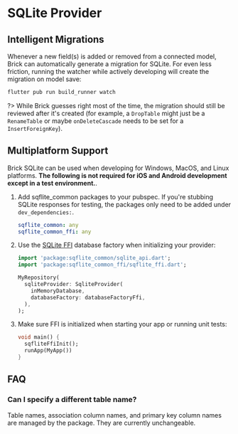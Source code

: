 # SQLite Provider

## Intelligent Migrations

Whenever a new field(s) is added or removed from a connected model, Brick can automatically generate a migration for SQLite. For even less friction, running the watcher while actively developing will create the migration on model save:

```bash
flutter pub run build_runner watch
```

?> While Brick guesses right most of the time, the migration should still be reviewed after it's created (for example, a `DropTable` might just be a `RenameTable` or maybe `onDeleteCascade` needs to be set for a `InsertForeignKey`).

## Multiplatform Support

Brick SQLite can be used when developing for Windows, MacOS, and Linux platforms. **The following is not required for iOS and Android development except in a test environment.**.

1. Add sqflite_common packages to your pubspec. If you're stubbing SQLite responses for testing, the packages only need to be added under `dev_dependencies:`.
    ```yaml
    sqflite_common: any
    sqflite_common_ffi: any
    ```

1. Use the [SQLite FFI](https://github.com/tekartik/sqflite/tree/master/sqflite_common_ffi) database factory when initializing your provider:
    ```dart
    import 'package:sqflite_common/sqlite_api.dart';
    import 'package:sqflite_common_ffi/sqflite_ffi.dart';

    MyRepository(
      sqliteProvider: SqliteProvider(
        inMemoryDatabase,
        databaseFactory: databaseFactoryFfi,
      ),
    );
    ```

1. Make sure FFI is initialized when starting your app or running unit tests:
    ```dart
    void main() {
      sqfliteFfiInit();
      runApp(MyApp())
    }
    ```

## FAQ

### Can I specify a different table name?

Table names, association column names, and primary key column names are managed by the package. They are currently unchangeable.
